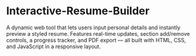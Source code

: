 # Interactive-Resume-Builder
A dynamic web tool that lets users input personal details and instantly preview a styled resume. Features real-time updates, section add/remove controls, a progress tracker, and PDF export — all built with HTML, CSS, and JavaScript in a responsive layout.
